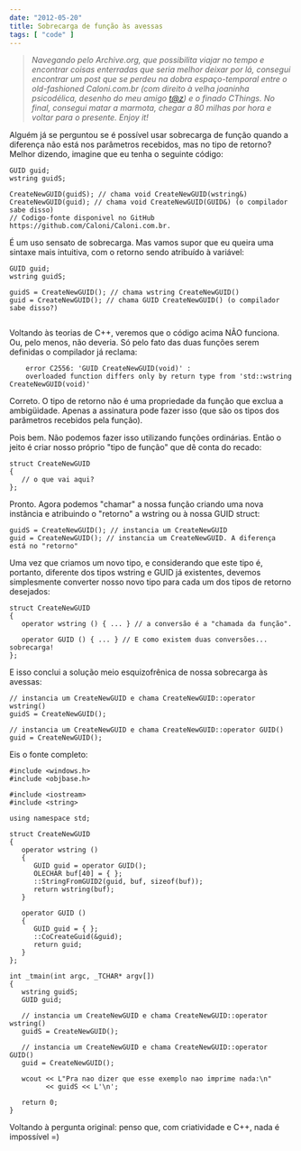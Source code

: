 ```yaml
---
date: "2012-05-20"
title: Sobrecarga de função às avessas
tags: [ "code" ]
---
```

> _Navegando pelo Archive.org, que possibilita viajar no tempo e encontrar coisas enterradas que seria melhor deixar por lá, consegui encontrar um post que se perdeu na dobra espaço-temporal entre o old-fashioned Caloni.com.br (com direito à velha joaninha psicodélica, desenho do meu amigo [t@z](http://sk5.com.br/)) e o finado CThings. No final, consegui matar a marmota, chegar a 80 milhas por hora e voltar para o presente. Enjoy it!_

Alguém já se perguntou se é possível usar sobrecarga de função quando a diferença não está nos parâmetros recebidos, mas no tipo de retorno? Melhor dizendo, imagine que eu tenha o seguinte código:

```
GUID guid;
wstring guidS;

CreateNewGUID(guidS); // chama void CreateNewGUID(wstring&)
CreateNewGUID(guid); // chama void CreateNewGUID(GUID&) (o compilador sabe disso)
// Codigo-fonte disponivel no GitHub https://github.com/Caloni/Caloni.com.br.

```

É um uso sensato de sobrecarga. Mas vamos supor que eu queira uma sintaxe mais intuitiva, com o retorno sendo atribuído à variável:

```
GUID guid;
wstring guidS;

guidS = CreateNewGUID(); // chama wstring CreateNewGUID()
guid = CreateNewGUID(); // chama GUID CreateNewGUID() (o compilador sabe disso?)
 

```

Voltando às teorias de C++, veremos que o código acima NÃO funciona. Ou, pelo menos, não deveria. Só pelo fato das duas funções serem definidas o compilador já reclama:

```
    error C2556: 'GUID CreateNewGUID(void)' :
    overloaded function differs only by return type from 'std::wstring CreateNewGUID(void)'
```

Correto. O tipo de retorno não é uma propriedade da função que exclua a ambigüidade. Apenas a assinatura pode fazer isso (que são os tipos dos parâmetros recebidos pela função).

Pois bem. Não podemos fazer isso utilizando funções ordinárias. Então o jeito é criar nosso próprio "tipo de função" que dê conta do recado:

```
struct CreateNewGUID
{
   // o que vai aqui?
}; 

```

Pronto. Agora podemos "chamar" a nossa função criando uma nova instância e atribuindo o "retorno" a wstring ou à nossa GUID struct:

```
guidS = CreateNewGUID(); // instancia um CreateNewGUID
guid = CreateNewGUID(); // instancia um CreateNewGUID. A diferença está no "retorno" 

```

Uma vez que criamos um novo tipo, e considerando que este tipo é, portanto, diferente dos tipos wstring e GUID já existentes, devemos simplesmente converter nosso novo tipo para cada um dos tipos de retorno desejados:

```
struct CreateNewGUID
{
   operator wstring () { ... } // a conversão é a "chamada da função".

   operator GUID () { ... } // E como existem duas conversões... sobrecarga!
}; 

```

E isso conclui a solução meio esquizofrênica de nossa sobrecarga às avessas:

```
// instancia um CreateNewGUID e chama CreateNewGUID::operator wstring()
guidS = CreateNewGUID();

// instancia um CreateNewGUID e chama CreateNewGUID::operator GUID()
guid = CreateNewGUID(); 

```

Eis o fonte completo:

```
#include <windows.h>
#include <objbase.h>

#include <iostream>
#include <string>

using namespace std;

struct CreateNewGUID
{
   operator wstring ()
   {
      GUID guid = operator GUID();
      OLECHAR buf[40] = { };
      ::StringFromGUID2(guid, buf, sizeof(buf));
      return wstring(buf);
   }

   operator GUID ()
   {
      GUID guid = { };
      ::CoCreateGuid(&guid);
      return guid;
   }
};

int _tmain(int argc, _TCHAR* argv[])
{
   wstring guidS;
   GUID guid;

   // instancia um CreateNewGUID e chama CreateNewGUID::operator wstring()
   guidS = CreateNewGUID();

   // instancia um CreateNewGUID e chama CreateNewGUID::operator GUID()
   guid = CreateNewGUID();

   wcout << L"Pra nao dizer que esse exemplo nao imprime nada:\n"
         << guidS << L'\n';

   return 0;
} 

```

Voltando à pergunta original: penso que, com criatividade e C++, nada é impossível =)
